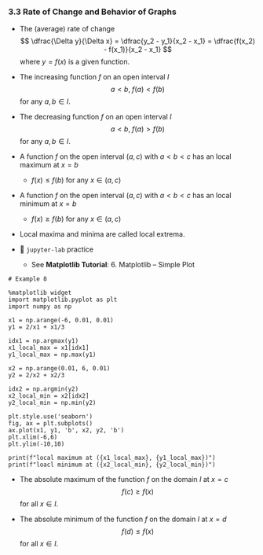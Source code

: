 ### 3.3 Rate of Change and Behavior of Graphs

- The (average) rate of change
$$ \dfrac{\Delta y}{\Delta x} = \dfrac{y_2 - y_1}{x_2 - x_1} = \dfrac{f(x_2) - f(x_1)}{x_2 - x_1}  $$
where $y = f(x)$ is a given function.

- The increasing function $f$ on an open interval $I$ 
$$ a < b, \; f(a) < f(b) $$
for any $a, b \in I$.

- The decreasing function $f$ on an open interval $I$ 
$$ a < b, \; f(a) > f(b) $$
for any $a, b \in I$.

- A function $f$ on the open interval $(a, c)$ with $a < b < c$ has an local maximum at $x = b$
    - $f(x) \leq f(b)$ for any $x \in (a, c)$

- A function $f$ on the open interval $(a, c)$ with $a < b < c$ has an local minimum at $x = b$
    - $f(x) \geq f(b)$ for any $x \in (a, c)$

- Local maxima and minima are called local extrema.

- 🎯 `jupyter-lab` practice
    - See **Matplotlib Tutorial**: 6. Matplotlib – Simple Plot


```
# Example 8

%matplotlib widget
import matplotlib.pyplot as plt
import numpy as np

x1 = np.arange(-6, 0.01, 0.01)
y1 = 2/x1 + x1/3

idx1 = np.argmax(y1)
x1_local_max = x1[idx1]
y1_local_max = np.max(y1)

x2 = np.arange(0.01, 6, 0.01)
y2 = 2/x2 + x2/3

idx2 = np.argmin(y2)
x2_local_min = x2[idx2]
y2_local_min = np.min(y2)

plt.style.use('seaborn')
fig, ax = plt.subplots()
ax.plot(x1, y1, 'b', x2, y2, 'b')
plt.xlim(-6,6)
plt.ylim(-10,10)

print(f"local maximum at ({x1_local_max}, {y1_local_max})")
print(f"loacl minimum at ({x2_local_min}, {y2_local_min})")
```

- The absolute maximum of the function $f$ on the domain $I$ at $x = c$
$$ f(c) \geq f(x) $$
for all $x \in I$.

- The absolute minimum of the function $f$ on the domain $I$ at $x = d$
$$ f(d) \leq f(x) $$
for all $x \in I$.